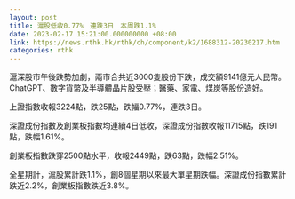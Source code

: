 ```yaml
---
layout: post
title: 滬股低收0.77%　連跌3日　本周跌1.1%
date: 2023-02-17 15:21:00.000000000 +08:00
link: https://news.rthk.hk/rthk/ch/component/k2/1688312-20230217.htm
categories: rthk
---
```


滬深股市午後跌勢加劇，兩市合共近3000隻股份下跌，成交額9141億元人民幣。ChatGPT、數字貨幣及半導體晶片股受壓；醫藥、家電、煤炭等股份造好。

上證指數收報3224點，跌25點，跌幅0.77%，連跌3日。

深證成份指數及創業板指數均連續4日低收，深證成份指數收報11715點，跌191點，跌幅1.61%。

創業板指數跌穿2500點水平，收報2449點，跌63點，跌幅2.51%。

全星期計，滬股累計跌1.1%，創8個星期以來最大單星期跌幅。深證成份指數累計跌近2.2%，創業板指數跌近3.8%。
